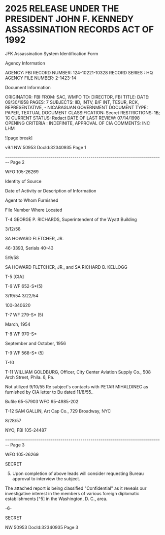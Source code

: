# 2025 RELEASE UNDER THE PRESIDENT JOHN F. KENNEDY ASSASSINATION RECORDS ACT OF 1992
JFK Assassination System
Identification Form

Agency Information

AGENCY: FBI
RECORD NUMBER: 124-10221-10328
RECORD SERIES : HQ
AGENCY FILE NUMBER: 2-1423-14

Document Information

ORIGINATOR: FBI
FROM: SAC, WMFO
TO: DIRECTOR, FBI
TITLE:
DATE: 09/30/1958
PAGES: 7
SUBJECTS: IID, INTV, B/F INT, TESUR, RCK, REPRESENTATIVE, -
NICARAGUAN GOVERNMENT
DOCUMENT TYPE: PAPER, TEXTUAL DOCUMENT
CLASSIFICATION: Secret
RESTRICTIONS: 1B; 1C
CURRENT STATUS: Redact
DATE OF LAST REVIEW: 07/14/1998
OPENING CRITERIA : INDEFINITE, APPROVAL OF CIA
COMMENTS: INC LHM

![page break]

v9.1
NW 50953 DocId:32340935 Page 1


-------------------------------------------------------------------------------- Page 2

WFO 105-26269

Identity
of Source

Date of Activity
or Description
of Information

Agent to
Whom
Furnished

File Number
Where
Located

T-4
GEORGE P. RICHARDS,
Superintendent of
the Wyatt Building

3/12/58

SA HOWARD
FLETCHER, JR.

46-3393, Serials
40-43

5/9/58

SA HOWARD
FLETCHER, JR.,
and SA RICHARD
B. KELLOGG

T-5
[CIA]

T-6
WF 652-S*(5)

3/19/54
3/22/54

100-340620

T-7
WF 279-S* (5)

March, 1954

T-8
WF 970-S*

September and
October, 1956

T-9
WF 568-S* (5)

T-10

T-11
WILLIAM GOLDBURG,
Officer, City Center
Aviation Supply Co.,
508 Arch Street,
Phila. 6, Pa.

Not utilized
9/10/55
Re subject's
contacts with
PETAR MIHALDINEC
as furnished by
CIA letter to Bu
dated 11/8/55..

Bufile 65-57903
WFO 65-4985-202

T-12
SAM GALLIN, Art
Cap Co., 729
Broadway, NYC

8/28/57

NYO, FBI 105-24487


-------------------------------------------------------------------------------- Page 3

WFO 105-26269

SECRET

5. Upon completion of above leads will consider requesting Bureau approval to interview the subject.

The attached report is being classified "Confidential" as it reveals our investigative interest in the members of various foreign diplomatic establishments [^5] in the Washington, D. C., area.

-6-

SECRET

NW 50953 DocId:32340935 Page 3
